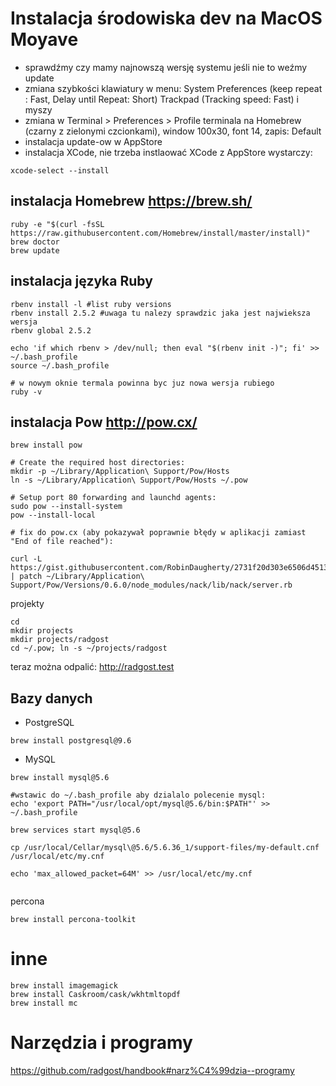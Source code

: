 
# Instalacja środowiska dev na MacOS Moyave

* sprawdźmy czy mamy najnowszą wersję systemu jeśli nie to weźmy update
* zmiana szybkości klawiatury w menu: System Preferences (keep repeat : Fast, Delay until Repeat: Short) Trackpad (Tracking speed: Fast) i myszy
* zmiana w Terminal > Preferences > Profile terminala na Homebrew (czarny z zielonymi czcionkami), window 100x30, font 14,  zapis: Default
* instalacja update-ow w AppStore
* instalacja XCode, nie trzeba instlaować XCode z AppStore wystarczy:
```
xcode-select --install
```

## instalacja Homebrew https://brew.sh/

```
ruby -e "$(curl -fsSL https://raw.githubusercontent.com/Homebrew/install/master/install)"
brew doctor
brew update
```


## instalacja języka Ruby

```
rbenv install -l #list ruby versions
rbenv install 2.5.2 #uwaga tu nalezy sprawdzic jaka jest najwieksza wersja 
rbenv global 2.5.2

echo 'if which rbenv > /dev/null; then eval "$(rbenv init -)"; fi' >> ~/.bash_profile
source ~/.bash_profile

# w nowym oknie termala powinna byc juz nowa wersja rubiego
ruby -v

```

## instalacja Pow http://pow.cx/

```
brew install pow

# Create the required host directories:
mkdir -p ~/Library/Application\ Support/Pow/Hosts
ln -s ~/Library/Application\ Support/Pow/Hosts ~/.pow

# Setup port 80 forwarding and launchd agents:
sudo pow --install-system
pow --install-local

# fix do pow.cx (aby pokazywał poprawnie błędy w aplikacji zamiast "End of file reached"):

curl -L https://gist.githubusercontent.com/RobinDaugherty/2731f20d303e6506d451384df2189210/raw/b52e6231170b3dce39633db29634dc892751910f/pow_better_errors_fix.patch | patch ~/Library/Application\ Support/Pow/Versions/0.6.0/node_modules/nack/lib/nack/server.rb

```
projekty

```
cd
mkdir projects
mkdir projects/radgost
cd ~/.pow; ln -s ~/projects/radgost

```
teraz można odpalić:
http://radgost.test


## Bazy danych 

* PostgreSQL
```
brew install postgresql@9.6
```
* MySQL

```
brew install mysql@5.6

#wstawic do ~/.bash_profile aby dzialalo polecenie mysql:
echo 'export PATH="/usr/local/opt/mysql@5.6/bin:$PATH"' >> ~/.bash_profile

brew services start mysql@5.6

cp /usr/local/Cellar/mysql\@5.6/5.6.36_1/support-files/my-default.cnf /usr/local/etc/my.cnf 

echo 'max_allowed_packet=64M' >> /usr/local/etc/my.cnf


```

percona
```
brew install percona-toolkit
```

# inne
```
brew install imagemagick
brew install Caskroom/cask/wkhtmltopdf 
brew install mc

```

# Narzędzia i programy
https://github.com/radgost/handbook#narz%C4%99dzia--programy

